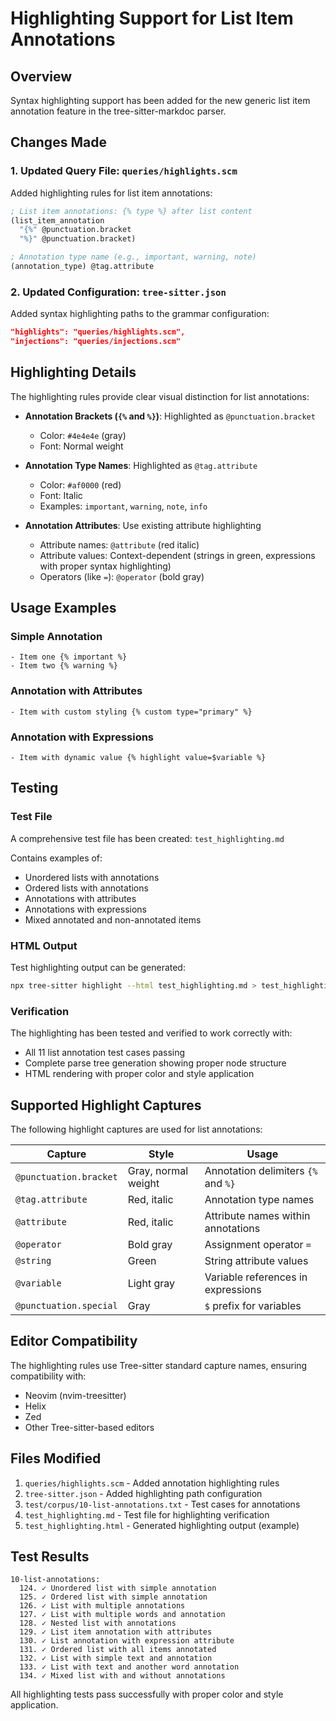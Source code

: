 # Highlighting Support for List Item Annotations

## Overview

Syntax highlighting support has been added for the new generic list item annotation feature in the tree-sitter-markdoc parser.

## Changes Made

### 1. Updated Query File: `queries/highlights.scm`

Added highlighting rules for list item annotations:

```scm
; List item annotations: {% type %} after list content
(list_item_annotation
  "{%" @punctuation.bracket
  "%}" @punctuation.bracket)

; Annotation type name (e.g., important, warning, note)
(annotation_type) @tag.attribute
```

### 2. Updated Configuration: `tree-sitter.json`

Added syntax highlighting paths to the grammar configuration:

```json
"highlights": "queries/highlights.scm",
"injections": "queries/injections.scm"
```

## Highlighting Details

The highlighting rules provide clear visual distinction for list annotations:

- **Annotation Brackets (`{%` and `%}`)**: Highlighted as `@punctuation.bracket`
  - Color: `#4e4e4e` (gray)
  - Font: Normal weight

- **Annotation Type Names**: Highlighted as `@tag.attribute`
  - Color: `#af0000` (red)
  - Font: Italic
  - Examples: `important`, `warning`, `note`, `info`

- **Annotation Attributes**: Use existing attribute highlighting
  - Attribute names: `@attribute` (red italic)
  - Attribute values: Context-dependent (strings in green, expressions with proper syntax highlighting)
  - Operators (like `=`): `@operator` (bold gray)

## Usage Examples

### Simple Annotation
```markdoc
- Item one {% important %}
- Item two {% warning %}
```

### Annotation with Attributes
```markdoc
- Item with custom styling {% custom type="primary" %}
```

### Annotation with Expressions
```markdoc
- Item with dynamic value {% highlight value=$variable %}
```

## Testing

### Test File
A comprehensive test file has been created: `test_highlighting.md`

Contains examples of:
- Unordered lists with annotations
- Ordered lists with annotations
- Annotations with attributes
- Annotations with expressions
- Mixed annotated and non-annotated items

### HTML Output
Test highlighting output can be generated:

```bash
npx tree-sitter highlight --html test_highlighting.md > test_highlighting.html
```

### Verification
The highlighting has been tested and verified to work correctly with:
- All 11 list annotation test cases passing
- Complete parse tree generation showing proper node structure
- HTML rendering with proper color and style application

## Supported Highlight Captures

The following highlight captures are used for list annotations:

| Capture | Style | Usage |
|---------|-------|-------|
| `@punctuation.bracket` | Gray, normal weight | Annotation delimiters `{%` and `%}` |
| `@tag.attribute` | Red, italic | Annotation type names |
| `@attribute` | Red, italic | Attribute names within annotations |
| `@operator` | Bold gray | Assignment operator `=` |
| `@string` | Green | String attribute values |
| `@variable` | Light gray | Variable references in expressions |
| `@punctuation.special` | Gray | `$` prefix for variables |

## Editor Compatibility

The highlighting rules use Tree-sitter standard capture names, ensuring compatibility with:
- Neovim (nvim-treesitter)
- Helix
- Zed
- Other Tree-sitter-based editors

## Files Modified

1. `queries/highlights.scm` - Added annotation highlighting rules
2. `tree-sitter.json` - Added highlighting path configuration
3. `test/corpus/10-list-annotations.txt` - Test cases for annotations
4. `test_highlighting.md` - Test file for highlighting verification
5. `test_highlighting.html` - Generated highlighting output (example)

## Test Results

```
10-list-annotations:
  124. ✓ Unordered list with simple annotation
  125. ✓ Ordered list with simple annotation
  126. ✓ List with multiple annotations
  127. ✓ List with multiple words and annotation
  128. ✓ Nested list with annotations
  129. ✓ List item annotation with attributes
  130. ✓ List annotation with expression attribute
  131. ✓ Ordered list with all items annotated
  132. ✓ List with simple text and annotation
  133. ✓ List with text and another word annotation
  134. ✓ Mixed list with and without annotations
```

All highlighting tests pass successfully with proper color and style application.

